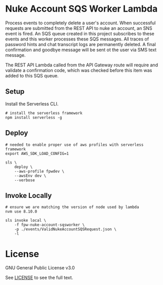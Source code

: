 # Nuke Account SQS Worker Lambda

Process events to completely delete a user's account.  When successful requests are submitted from the REST API to nuke an account, an SNS event is fired.  An SQS queue created in this project subscribes to these events and this worker processes these SQS messages.  All traces of password hints and chat transcript logs are permanently deleted.  A final confirmation and goodbye message will be sent ot the user via SMS text message.

The REST API Lambda called from the API Gateway route will require and validate a confirmation code, which was checked before this item was added to this SQS queue.

## Setup

Install the Serverless CLI.

```shell
# install the serverless framework
npm install serverless -g
```

## Deploy

```shell
# needed to enable proper use of aws profiles with serverless framework
export AWS_SDK_LOAD_CONFIG=1

sls \
    deploy \
    --aws-profile fpwdev \
    --awsEnv dev \
    --verbose
```

## Invoke Locally

```shell
# ensure we are matching the version of node used by lambda
nvm use 8.10.0

sls invoke local \
    -f fpw-nuke-account-sqsworker \
    -p ./events/ValidNukeAccountSQSRequest.json \
    -l
```

# License

GNU General Public License v3.0

See [LICENSE](LICENSE.txt) to see the full text.
